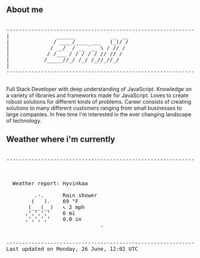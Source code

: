 ## About me

<pre>

--------------------------------------------------------------------------------------
|			    ______            _  __
|			   / ____/____ ___   (_)/ /
|			  / __/  / __ `__ \ / // / 
|			 / /___ / / / / / // // /  
|			/_____//_/ /_/ /_//_//_/   
|                           
--------------------------------------------------------------------------------------

</pre>

Full Stack Developer with deep understanding of JavaScript. Knowledge on a variety of libraries and frameworks made for JavaScript. Loves to create robust solutions for different kinds of problems. Career consists of creating solutions to many different customers ranging from small businesses to large companies. In free time I'm interested in the ever changing landscape of technology. 



## Weather where i'm currently  

<pre>

--------------------------------------------------------------------------------------


 
  Weather report: Hyvinkaa  
    
         .-.      Rain shower  
        (   ).    69 °F  
       (___(__)   ↖ 2 mph  
      ‚‘‚‘‚‘‚‘    6 mi  
      ‚’‚’‚’‚’    0.0 in  
                              .


--------------------------------------------------------------------------------------
Last updated on Monday, 26 June, 12:02 UTC
</pre>
